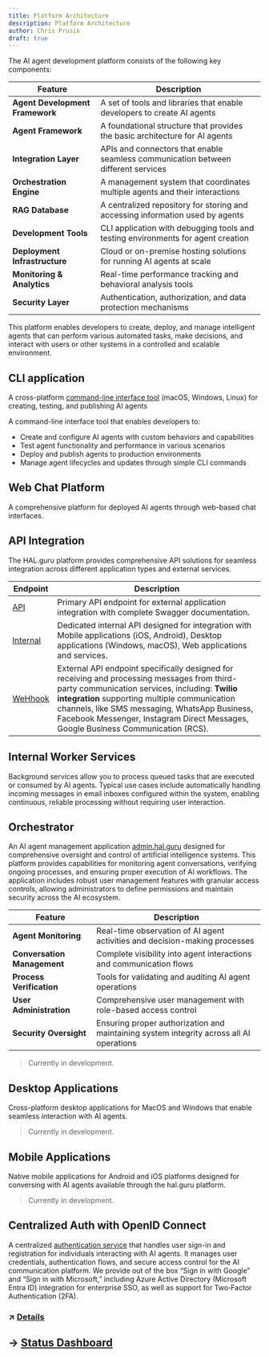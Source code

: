```yaml
---
title: Platform Architecture
description: Platform Architecture
author: Chris Prusik
draft: true
---
```


The AI agent development platform consists of the following key components:

| Feature                         | Description |
|---------------------------------|-------------|
| **Agent Development Framework** | A set of tools and libraries that enable developers to create AI agents |
| **Agent Framework**             | A foundational structure that provides the basic architecture for AI agents |
| **Integration Layer**           | APIs and connectors that enable seamless communication between different services |
| **Orchestration Engine**        | A management system that coordinates multiple agents and their interactions |
| **RAG Database**                | A centralized repository for storing and accessing information used by agents |
| **Development Tools**           | CLI application with debugging tools and testing environments for agent creation |
| **Deployment Infrastructure**   | Cloud or on-premise hosting solutions for running AI agents at scale |
| **Monitoring & Analytics**      | Real-time performance tracking and behavioral analysis tools |
| **Security Layer**              | Authentication, authorization, and data protection mechanisms |

This platform enables developers to create, deploy, and manage intelligent agents that can perform various automated tasks, make decisions, and interact with users or other systems in a controlled and scalable environment.

## CLI application 

A cross-platform [command-line interface tool](../cli/index.md) (macOS, Windows, Linux) for creating, testing, and publishing AI agents

A command-line interface tool that enables developers to:
- Create and configure AI agents with custom behaviors and capabilities
- Test agent functionality and performance in various scenarios
- Deploy and publish agents to production environments
- Manage agent lifecycles and updates through simple CLI commands

<!-- [Hal.guru CLI](../images/halguru-cli.png) -->

## Web Chat Platform

A comprehensive platform for deployed AI agents through web-based chat interfaces.

## API Integration

The HAL.guru platform provides comprehensive API solutions for seamless 
integration across different application types and external services.

| Endpoint                               | Description |
|----------------------------------------|-------------|
| [API](https://api.hal.guru/swagger/)   | Primary API endpoint for external application integration with complete Swagger documentation. |
| [Internal](https://internal.hal.guru/) | Dedicated internal API designed for integration with Mobile applications (iOS, Android), Desktop applications (Windows, macOS), Web applications and services. |
| [WeHhook](https://webhook.hal.guru)    | External API endpoint specifically designed for receiving and processing messages from third-party communication services, including: **Twilio integration** supporting multiple communication channels, like SMS messaging, WhatsApp Business, Facebook Messenger, Instagram Direct Messages, Google Business Communication (RCS). |

## Internal Worker Services

Background services allow you to process queued tasks that are executed 
or consumed by AI agents. Typical use cases include automatically handling 
incoming messages in email inboxes configured within the system, 
enabling continuous, reliable processing without requiring user interaction.

## Orchestrator

An AI agent management application [admin.hal.guru](https://admin.hal.guru) 
designed for comprehensive oversight and control of artificial intelligence systems. 
This platform provides capabilities for monitoring agent conversations, 
verifying ongoing processes, and ensuring proper execution of AI workflows. 
The application includes robust user management features with granular access controls, 
allowing administrators to define permissions and maintain security across the AI ecosystem.

| Feature                                                                         | Description                                                                |
|---------------------------------------------------------------------------------|----------------------------------------------------------------------------|
| **Agent Monitoring**                                                            | Real-time observation of AI agent activities and decision-making processes |
| **Conversation Management**                                                     | Complete visibility into agent interactions and communication flows        |
| **Process Verification** |  Tools for validating and auditing AI agent operations                     |
| **User Administration**                                                         | Comprehensive user management with role-based access control               
| **Security Oversight** | Ensuring proper authorization and maintaining system integrity across all AI operations |

> Currently in development.

## Desktop Applications

Cross-platform desktop applications for MacOS and Windows that enable seamless interaction with AI agents.

> Currently in development.

## Mobile Applications

Native mobile applications for Android and iOS platforms designed 
for conversing with AI agents available through the hal.guru platform. 

> Currently in development.
 
## Centralized Auth with OpenID Connect

A centralized [authentication service](https://login.hal.guru) that handles user sign-in and registration for individuals interacting with AI agents. It manages user credentials, authentication flows, and secure access control for the AI communication platform. We provide out of the box “Sign in with Google” and “Sign in with Microsoft,” including Azure Active Directory (Microsoft Entra ID) integration for enterprise SSO, as well as support for Two‑Factor Authentication (2FA). 

### ↗ [Details](identity-server.md)

## → [Status Dashboard](../status/index.md)
